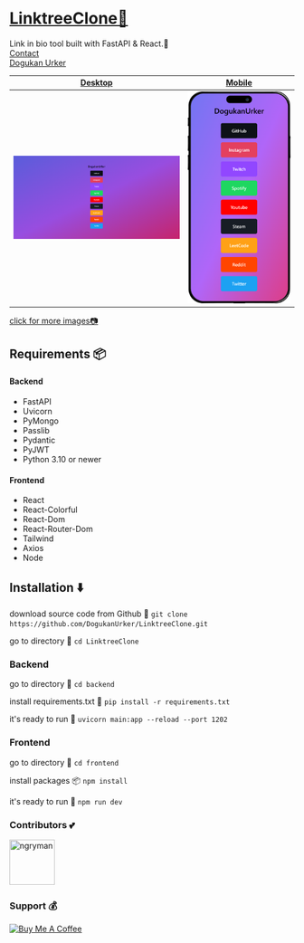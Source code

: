 # [LinktreeClone🔗](https://dogukanurker.com/linktreeclone)

Link in bio tool built with FastAPI & React.🔗
<br/>
[Contact](mailto:dogukanurker@icloud.com)<br/>
[Dogukan Urker](https://dogukanurker.com)

| [Desktop](https://github.com/DogukanUrker/LinktreeClone/tree/main/images/desktop) | [Mobile](https://github.com/DogukanUrker/LinktreeClone/tree/main/images/mobile) |
| :-----------------------------------------------------------------------------: | :---------------------------------------------------------------------------: |
|                    ![appDesktop](/images/desktop/links.png)                     |                    <img src="/images/mobile/links.png" alt="appMobile" width="600"/>                   |

[click for more images📷](https://github.com/DogukanUrker/LinktreeClone/tree/main/images)


## Requirements 📦

#### Backend
- FastAPI
- Uvicorn
- PyMongo
- Passlib
- Pydantic
- PyJWT
- Python 3.10 or newer

#### Frontend
- React
- React-Colorful
- React-Dom
- React-Router-Dom
- Tailwind
- Axios
- Node

## Installation ⬇️

download source code from Github 💾
`git clone https://github.com/DogukanUrker/LinktreeClone.git`

go to directory 📁
`cd LinktreeClone`
### Backend

go to directory 📁
`cd backend`

install requirements.txt 🔽
`pip install -r requirements.txt`

it's ready to run 🎉
`uvicorn main:app --reload --port 1202`

### Frontend

go to directory 📁
`cd frontend`

install packages 📦
`npm install`

it's ready to run 🎉
`npm run dev`

### Contributors 💕

<a href="https://github.com/dogukanurker"><img src="https://avatars.githubusercontent.com/u/62756402" title="ngryman" width="80" height="80"></a>

### Support 💰

<a href="https://dogukanurker.com/donate" target="_blank"><img src="https://cdn.buymeacoffee.com/buttons/v2/arial-red.png" alt="Buy Me A Coffee" style="height: 60px !important;width: 217px !important;" ></a>
